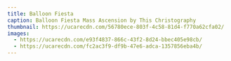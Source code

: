```yaml
---
title: Balloon Fiesta
caption: Balloon Fiesta Mass Ascension by This Christography
thumbnail: https://ucarecdn.com/56780ece-803f-4c58-81d4-f770a62cfa02/
images:
  - https://ucarecdn.com/e93f4837-866c-43f2-8d24-bbec405e98cb/
  - https://ucarecdn.com/fc2ac3f9-df9b-47e6-adca-1357856eba4b/
---
```

